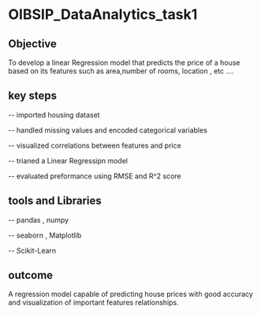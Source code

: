# OIBSIP_DataAnalytics_task1

## Objective
To develop a linear Regression model that predicts the price of a house based on its features such as area,number of rooms, location , etc ....

## key steps 
-- imported housing dataset 

-- handled missing values and encoded categorical variables

-- visualized correlations between features and price 

-- trianed a Linear Regressipn model 

-- evaluated preformance using RMSE and R^2 score 

## tools and Libraries

-- pandas , numpy 

-- seaborn , Matplotlib

-- Scikit-Learn 

## outcome
A regression model capable of predicting house prices with good accuracy and visualization of important features relationships.
